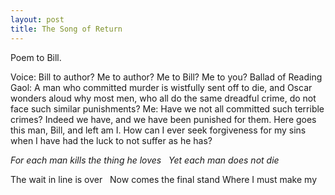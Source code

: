 ```yaml
---
layout: post
title: The Song of Return
---
```


Poem to Bill.

Voice: Bill to author? Me to author? Me to Bill? Me to you?
Ballad of Reading Gaol: A man who committed murder is wistfully sent off to die, and Oscar wonders aloud why most men, who all do the same dreadful crime, do not face such similar punishments?
Me: Have we not all committed such terrible crimes? Indeed we have, and we have been punished for them. Here goes this man, Bill, and left am I. How can I ever seek forgiveness for my sins when I have had the luck to not suffer as he has?

<i>For each man kills the thing he loves
&nbsp;&nbsp;Yet each man does not die</i>

The wait in line is over
&nbsp;&nbsp;Now comes the final stand
Where I must make my 
